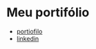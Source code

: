 # Meu portifólio

- [portiofilo](https://devfuria.com.br/portiofilo)
- [linkedin](https://www.linkedin.com/in/flaviomicheletti/)
